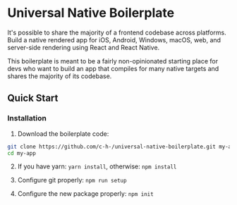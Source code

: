 # Universal Native Boilerplate

It's possible to share the majority of a frontend codebase across platforms. Build a native rendered app for iOS, Android, Windows, macOS, web, and server-side rendering using React and React Native.

This boilerplate is meant to be a fairly non-opinionated starting place for devs who want to build an app that compiles for many native targets and shares the majority of its codebase.

## Quick Start

### Installation
1. Download the boilerplate code:
```sh
git clone https://github.com/c-h-/universal-native-boilerplate.git my-app
cd my-app

```

2. If you have yarn: `yarn install`, otherwise: `npm install`

3. Configure git properly: `npm run setup`

4. Configure the new package properly: `npm init`

​
